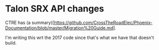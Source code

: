 # Talon SRX API changes

CTRE has (a summary)[https://github.com/CrossTheRoadElec/Phoenix-Documentation/blob/master/Migration%20Guide.md].

I'm writing this wrt the 2017 code since that's what we have that doesn't build.

